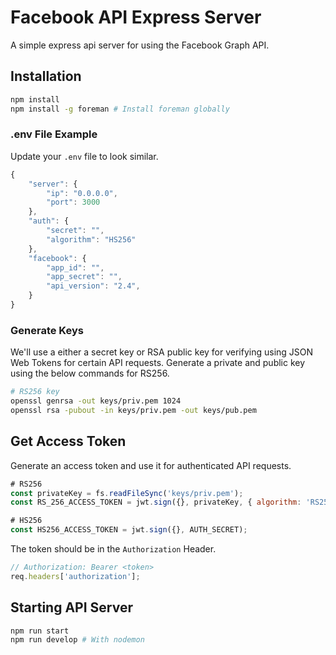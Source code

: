 # Facebook API Express Server

A simple express api server for using the Facebook Graph API.

## Installation

```sh
npm install
npm install -g foreman # Install foreman globally
```

### .env File Example

Update your `.env` file to look similar.

```js
{
    "server": {
        "ip": "0.0.0.0",
        "port": 3000
    },
    "auth": {
        "secret": "",
        "algorithm": "HS256"
    },
    "facebook": {
        "app_id": "",
        "app_secret": "",
        "api_version": "2.4",
    }
}
```

### Generate Keys

We'll use a either a secret key or RSA public key for verifying using JSON Web Tokens for certain API requests.
Generate a private and public key using the below commands for RS256.

```sh
# RS256 key
openssl genrsa -out keys/priv.pem 1024
openssl rsa -pubout -in keys/priv.pem -out keys/pub.pem
```

## Get Access Token

Generate an access token and use it for authenticated API requests.

```js
# RS256
const privateKey = fs.readFileSync('keys/priv.pem');
const RS_256_ACCESS_TOKEN = jwt.sign({}, privateKey, { algorithm: 'RS256'})

# HS256
const HS256_ACCESS_TOKEN = jwt.sign({}, AUTH_SECRET);
```

The token should be in the `Authorization` Header.

```js
// Authorization: Bearer <token>
req.headers['authorization'];
```

## Starting API Server

```sh
npm run start
npm run develop # With nodemon
```